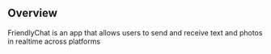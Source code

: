 ## Overview

FriendlyChat is an app that allows users to send and receive text and photos in realtime across platforms
